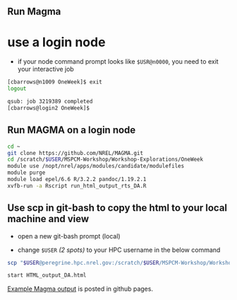 
## Run Magma

# use a login node

* if your node command prompt looks like `$USR@n0000`, you need to exit your interactive job
```bash
[cbarrows@n1009 OneWeek]$ exit
logout

qsub: job 3219389 completed
[cbarrows@login2 OneWeek]$ 
```

## Run MAGMA on a login node

```bash
cd ~
git clone https://github.com/NREL/MAGMA.git
cd /scratch/$USER/MSPCM-Workshop/Workshop-Explorations/OneWeek
module use /nopt/nrel/apps/modules/candidate/modulefiles
module purge
module load epel/6.6 R/3.2.2 pandoc/1.19.2.1
xvfb-run -a Rscript run_html_output_rts_DA.R
```

## Use scp in git-bash to copy the html to your local machine and view

* open a new git-bash prompt (local)

* change `$USER` _(2 spots)_ to your HPC username in the below command

```bash
scp "$USER@peregrine.hpc.nrel.gov:/scratch/$USER/MSPCM-Workshop/Workshop-Explorations/OneWeek/Model\ DAY_AHEAD\ Solution/HTML_output_DA.html" .

start HTML_output_DA.html
```

[Example Magma output](https://gridmod.github.io/MSPCM-Workshop/HTML_output_DA.html) is posted in github pages.
